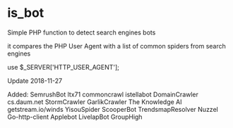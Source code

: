 is_bot
======

Simple PHP function to detect search engines bots

it compares the PHP User Agent with a list of common spiders from search engines

use $_SERVER['HTTP_USER_AGENT'];


Update 2018-11-27

Added:
SemrushBot
ltx71
commoncrawl
istellabot
DomainCrawler
cs.daum.net
StormCrawler
GarlikCrawler
The Knowledge AI
getstream.io/winds
YisouSpider
ScooperBot
TrendsmapResolver
Nuzzel
Go-http-client
Applebot
LivelapBot
GroupHigh
